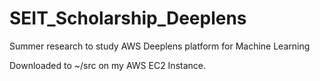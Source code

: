 # SEIT_Scholarship_Deeplens
Summer research to study AWS Deeplens platform for Machine Learning

Downloaded to ~/src on my AWS EC2 Instance.
